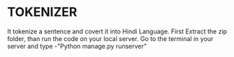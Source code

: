 # TOKENIZER
It tokenize a sentence and covert it into Hindi Language.
First Extract the zip folder, than run the code on your local server.
Go to the terminal in your server and type -"Python manage.py runserver"
